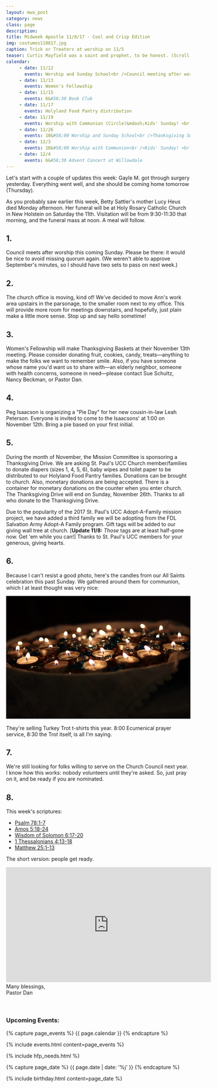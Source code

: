 ```yaml
---
layout: mwa_post
category: news
class: page
description:
title: Midweek Apostle 11/8/17 - Cool and Crisp Edition
img: costumes110817.jpg
caption: Trick or Treaters at worship on 11/5
teaser: Curtis Mayfield was a saint and prophet, to be honest. (Scroll down)
calendar: 
     - date: 11/12
       events: Worship and Sunday School<br />Council meeting after worship
     - date: 11/13
       events: Women's Fellowship
     - date: 11/15
       events: 6&#58;30 Book Club
     - date: 11/17
       events: Holyland Food Pantry distribution
     - date: 11/19
       events: Worship with Communion (Circle)&mdash;Kids' Sunday! <br />Noisy Sunday!
     - date: 11/26
       events: 10&#58;00 Worship and Sunday School<br />Thanksgiving Sunday<br />Christ the King Sunday
     - date: 12/3
       events: 10&#58;00 Worship with Communion<br />Kids' Sunday! <br />First Sunday in Advent
     - date: 12/4
       events: 6&#58;30 Advent Concert at Willowdale
---
```


Let's start with a couple of updates this week: Gayle M. got through surgery yesterday. Everything went well, and she should be coming home tomorrow (Thursday).

As you probably saw earlier this week, Betty Sattler's mother Lucy Heus died Monday afternoon. Her funeral will be at Holy Rosary Catholic Church in New Holstein on Saturday the 11th. Visitation will be from 9:30-11:30 that morning, and the funeral mass at noon. A meal will follow.<!--more-->

## 1.

Council meets after worship this coming Sunday. Please be there: it would be nice to avoid missing quorum again. (We weren't able to approve September's minutes, so I should have two sets to pass on next week.)

## 2.

The church office is moving, kind of! We've decided to move Ann's work area upstairs in the parsonage, to the smaller room next to my office. This will provide more room for meetings downstairs, and hopefully, just plain make a little more sense. Stop up and say hello sometime!

## 3.

Women's Fellowship will make Thanksgiving Baskets at their November 13th meeting. Please consider donating fruit, cookies, candy, treats—anything to make the folks we want to remember smile. Also, if you have someone whose name you'd want us to share with&mdash;an elderly neighbor, someone with health concerns, someone in need&mdash;please contact Sue Schultz, Nancy Beckman, or Pastor Dan.

## 4.

Peg Isaacson is organizing a "Pie Day" for her new cousin-in-law Leah Peterson. Everyone is invited to come to the Isaacsons' at 1:00 on November 12th. Bring a pie based on your first initial.

## 5.

During the month of November, the Mission Committee is sponsoring a
Thanksgiving Drive. We are asking  St. Paul's UCC Church member/families 
to donate diapers (sizes 1, 4, 5, 6), baby wipes and toilet paper to be distributed to
our Holyland Food Pantry families. Donations can be brought to church. Also, monetary
donations are being accepted. There is a container for monetary donations on the 
counter when you enter church. The Thanksgiving Drive will end on Sunday, November 26th.
Thanks to all who donate to the Thanksgiving Drive.

Due to the popularity of the 2017 St. Paul's UCC Adopt-A-Family mission project, we have added a third family we will be adopting from the FDL Salvation Army Adopt-A Family program. Gift tags will be added to our giving wall tree at church. [**Update 11/8:** *Those* tags are at least half-gone now. Get 'em while you can!] Thanks to St. Paul's UCC members for your generous, giving hearts.

## 6.

Because I can't resist a good photo, here's the candles from our All Saints celebration this past Sunday. We gathered around them for communion, which I at least thought was very nice:

<img src="/img/news/allsaints110817.jpg" alt="All Saints">

They're selling Turkey Trot t-shirts this year. 8:00 Ecumenical prayer service, 8:30 the Trot itself, is all I'm saying.


## 7.

We're still looking for folks willing to serve on the Church Council next year. I know how this works: nobody volunteers until they're asked. So, just pray on it, and be ready if you are nominated.

## 8.

This week's scriptures:
<ul>
  <li><a href="http://bible.oremus.org/?ql=377171771">Psalm 78:1-7</a></li>
  <li><a href="http://bible.oremus.org/?ql=377171771">Amos 5:18-24</a></li>
  <li><a href="http://bible.oremus.org/?ql=377171771">Wisdom of Solomon 6:17-20</a></li>
  <li><a href="http://bible.oremus.org/?ql=377171771">1 Thessalonians 4:13-18</a></li>
  <li><a href="http://bible.oremus.org/?ql=377171771">Matthew 25:1-13</a></li>
</ul>

The short version: people get ready.

<iframe width="560" height="315" src="https://www.youtube.com/embed/NdKEbnS1eBE" frameborder="0" allowfullscreen></iframe>


<div class="blessings">Many blessings,<br />
Pastor Dan</div>
<br />
<br />
<div class="after-box">

<h3>Upcoming Events:</h3>
{% capture page_events %}
{{ page.calendar }}
{% endcapture %}

{% include events.html content=page_events %}

{% include hfp_needs.html %}

{% capture page_date %}
{{ page.date | date: '%j' }}
{% endcapture %}

{% include birthday.html content=page_date %}
